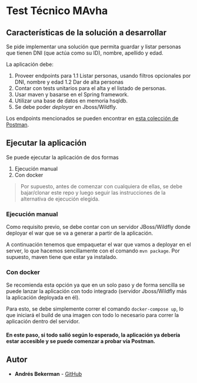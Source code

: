 # Test Técnico MAvha

## Características de la solución a desarrollar

Se pide implementar una solución que permita guardar y listar personas que tienen DNI (que actúa como su ID), nombre, apellido y edad.

La aplicación debe:

 1. Proveer endpoints para
  1.1 Listar personas, usando filtros opcionales por DNI, nombre y edad
  1.2 Dar de alta personas
 2. Contar con tests unitarios para el alta y el listado de personas.
 3. Usar maven y basarse en el Spring framework.
 4. Utilizar una base de datos en memoria hsqldb.
 5. Se debe poder _deployar_ en Jboss/Wildfly.

Los endpoints mencionados se pueden encontrar en [esta colección de Postman](https://www.getpostman.com/collections/2868fce4ef0f2cb06de0).

## Ejecutar la aplicación

Se puede ejecutar la aplicación de dos formas

1. Ejecución manual
2. Con docker
    
> Por supuesto, antes de comenzar con cualquiera de ellas, se debe bajar/clonar este repo y luego seguir las instrucciones de la alternativa de ejecución elegida.

### Ejecución manual

Como requisito previo, se debe contar con un servidor JBoss/Wildfly donde deployar el war que se va a generar a partir de la aplicación.

A continuación tenemos que empaquetar el war que vamos a deployar en el server, lo que hacemos sencillamente con el comando `mvn package`. Por supuesto, maven tiene que estar ya instalado.

### Con docker

Se recomienda esta opción ya que en un solo paso y de forma sencilla se puede lanzar la aplicación con todo integrado (servidor Jboss/Wildfly más la aplicación deployada en él).

Para esto, se debe simplemente correr el comando `docker-compose up`, lo que iniciará el build de una imagen con todo lo necesario para correr la aplicación dentro del servidor.

#### En este paso, si todo salió según lo esperado, la aplicación ya debería estar accesible y se puede comenzar a probar vía Postman.

## Autor

* **Andrés Bekerman** - [GitHub](https://github.com/abekerman-dev)
